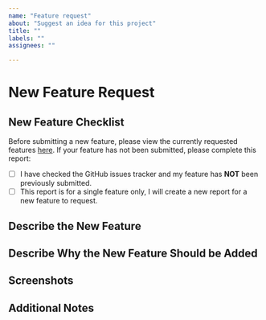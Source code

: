 ```yaml
---
name: "Feature request"
about: "Suggest an idea for this project"
title: ""
labels: ""
assignees: ""

---
```


# New Feature Request

## New Feature Checklist

Before submitting a new feature, please view the currently requested features [here](https://github.com/BluCloudEngineer/UWA-Git-Good-Presentation-2022/issues). If your feature has not been submitted, please complete this report:

*   [ ] I have checked the GitHub issues tracker and my feature has **NOT** been previously submitted.
*   [ ] This report is for a single feature only, I will create a new report for a new feature to request.

## Describe the New Feature

<!-- Please provide a high level overview of the new feature you would like to add -->

## Describe Why the New Feature Should be Added

<!-- Please provide a detailed description of your new feature. Include technical detail where applicable -->

## Screenshots

<!-- If you have any screenshots to better illustrate your feature, please add them here -->

## Additional Notes

<!-- If you have any other notes to add, please add them here -->
